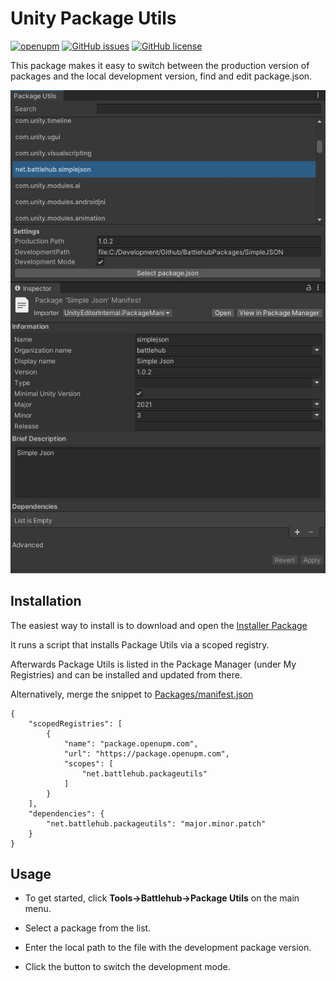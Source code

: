 # Unity Package Utils

[![openupm](https://img.shields.io/npm/v/net.battlehub.packageutils?label=openupm&registry_uri=https://package.openupm.com)](https://openupm.com/packages/net.battlehub.packageutils/)
[![GitHub issues](https://img.shields.io/github/issues/Battlehub0x/PackageUtils)](https://github.com/Battlehub0x/PackageUtils/issues)
[![GitHub license](https://img.shields.io/github/license/Battlehub0x/PackageUtils?label=license)](https://github.com/Battlehub0x/PackageUtils/blob/main/LICENSE)

This package makes it easy to switch between the production version of packages and the local development version, find and edit package.json.

![Package Utils Window](https://github.com/Battlehub0x/PackageUtils/blob/main/Docs/PackageUtilsWindow.jpg?raw=true)

## Installation

The easiest way to install is to download and open the [Installer Package](https://package-installer.glitch.me/v1/installer/OpenUPM/net.battlehub.packageutils?registry=https%3A%2F%2Fpackage.openupm.com&scope=net.battlehub)

It runs a script that installs Package Utils via a scoped registry.

Afterwards Package Utils is listed in the Package Manager (under My Registries) and can be installed and updated from there.

Alternatively, merge the snippet to [Packages/manifest.json](https://docs.unity3d.com/Manual/upm-manifestPrj.html)

```
{
    "scopedRegistries": [
        {
            "name": "package.openupm.com",
            "url": "https://package.openupm.com",
            "scopes": [
                "net.battlehub.packageutils"
            ]
        }
    ],
    "dependencies": {
        "net.battlehub.packageutils": "major.minor.patch"
    }
}
```

## Usage 

- To get started, click **Tools->Battlehub->Package Utils** on the main menu.

- Select a package from the list. 

- Enter the local path to the file with the development package version.

- Click the button to switch the development mode.

